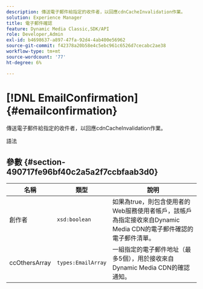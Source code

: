 ```yaml
---
description: 傳送電子郵件給指定的收件者，以回應cdnCacheInvalidation作業。
solution: Experience Manager
title: 電子郵件確認
feature: Dynamic Media Classic,SDK/API
role: Developer,Admin
exl-id: b4698637-a897-47fa-92d4-4ab400e56962
source-git-commit: f42378a20b58e4c5ebc961c6526d7cecabc2ae38
workflow-type: tm+mt
source-wordcount: '77'
ht-degree: 6%

---
```


# [!DNL EmailConfirmation]{#emailconfirmation}

傳送電子郵件給指定的收件者，以回應cdnCacheInvalidation作業。

語法

## 參數 {#section-490717fe96bf40c2a5a2f7ccbfaab3d0}

| 名稱 | 類型 | 說明 |
|---|---|---|
| 創作者 | `xsd:boolean` | 如果為true，則包含使用者的Web服務使用者帳戶，該帳戶為指定接收來自Dynamic Media CDN的電子郵件確認的電子郵件清單。 |
| ccOthersArray | `types:EmailArray` | 一組指定的電子郵件地址（最多5個），用於接收來自Dynamic Media CDN的確認通知。 |
